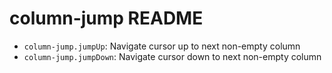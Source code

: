 # column-jump README

* `column-jump.jumpUp`: Navigate cursor up to next non-empty column
* `column-jump.jumpDown`: Navigate cursor down to next non-empty column
